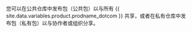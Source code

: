 您可以在公共仓库中发布包（公共包）以与所有 {{ site.data.variables.product.prodname_dotcom }} 共享，或者在私有仓库中发布包（私有包）以与协作者或组织分享。
